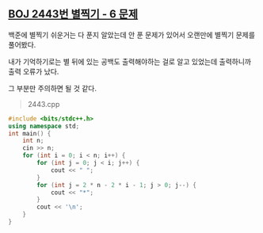 ## [BOJ 2443번 별찍기 - 6 문제](https://www.acmicpc.net/problem/2443)

백준에 별찍기 쉬운거는 다 푼지 알았는데 안 푼 문제가 있어서 오랜만에 별찍기 문제를 풀어봤다.

내가 기억하기로는 별 뒤에 있는 공백도 출력해야하는 걸로 알고 있었는데 출력하니까 출력 오류가 났다.

그 부분만 주의하면 될 것 같다.

> 2443.cpp

```cpp
#include <bits/stdc++.h>
using namespace std;
int main() {
    int n;
    cin >> n;
    for (int i = 0; i < n; i++) {
        for (int j = 0; j < i; j++) {
            cout << " ";
        }
        for (int j = 2 * n - 2 * i - 1; j > 0; j--) {
            cout << "*";
        }
        cout << '\n';
    }
}
```